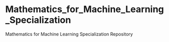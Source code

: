 # Mathematics_for_Machine_Learning_Specialization
Mathematics for Machine Learning Specialization Repository
